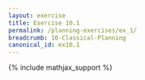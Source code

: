 ```yaml
---
layout: exercise
title: Exercise 10.1
permalink: /planning-exercises/ex_1/
breadcrumb: 10-Classical-Planning
canonical_id: ex10.1
---
```


{% include mathjax_support %}
